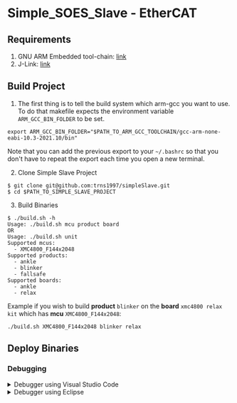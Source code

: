 # Simple_SOES_Slave - EtherCAT

## Requirements
1. GNU ARM Embedded tool-chain: [link](https://developer.arm.com/tools-and-software/open-source-software/developer-tools/gnu-toolchain/gnu-rm/downloads)
2. J-Link: [link](https://www.segger.com/downloads/jlink/#J-LinkSoftwareAndDocumentationPack)

## Build Project
1. The first thing is to tell the build system which arm-gcc you want to use. To do that makefile expects the environment variable `ARM_GCC_BIN_FOLDER` to be set.
```
export ARM_GCC_BIN_FOLDER="$PATH_TO_ARM_GCC_TOOLCHAIN/gcc-arm-none-eabi-10.3-2021.10/bin"
```
Note that you can add the previous export to your `~/.bashrc` so that you don't have to repeat the export each time you open a new terminal. 

2. Clone Simple Slave Project
```
$ git clone git@github.com:trns1997/simpleSlave.git
$ cd $PATH_TO_SIMPLE_SLAVE_PROJECT
```

3. Build Binaries
```
$ ./build.sh -h
Usage: ./build.sh mcu product board
OR
Usage: ./build.sh unit
Supported mcus:
  - XMC4800_F144x2048
Supported products:
  - ankle
  - blinker
  - fallsafe
Supported boards:
  - ankle
  - relax
```
Example if you wish to build **product** `blinker` on the **board** `xmc4800 relax kit` which has **mcu** `XMC4800_F144x2048`:
```
./build.sh XMC4800_F144x2048 blinker relax
```

## Deploy Binaries


### Debugging
<details close>
<summary>Debugger using Visual Studio Code</summary>
<br>
1. Download Visual Studio Code: [link](https://code.visualstudio.com/)

<br>
2. Visual Studio Code Plugins:

 + C/C++ for Visual Studio Code:[link](https://marketplace.visualstudio.com/items?itemName=ms-vscode.cpptools)
 + Cortex-Debug:[link](https://marketplace.visualstudio.com/items?itemName=marus25.cortex-debug)
 + C/C++ Intellisense: [link](https://marketplace.visualstudio.com/items?itemName=austin.code-gnu-global) optional
 
 <br>
3. Running the debugger

 + In Visual Studio Code, open this project : ``File`` -> ``Open folder``
 + Plug in the XMC board with USB connection.
 + Press F5 to run debugger
</details>

<details close>
<summary>Debugger using Eclipse</summary>
<br>
1. Install Eclipse Embedded CDT
https://projects.eclipse.org/projects/iot.embed-cdt

<br>
2. Install Jlink, GCC ARM, OpenOCD

<br>
3. Setup in the project options the MCU tools:
![image](https://user-images.githubusercontent.com/32091677/155189890-06e1cdce-28ce-4441-87dc-e178081a358d.png)

![image](https://user-images.githubusercontent.com/32091677/155189993-8970d03a-c1af-4a55-888b-75016ac61414.png)

![image](https://user-images.githubusercontent.com/32091677/155190050-8f32889d-f0cf-49af-93d0-6385fb0dd369.png)

<br>
4. Setup in the project options the build options:
![image](https://user-images.githubusercontent.com/32091677/155190323-6eb39fa0-5082-4808-8fc9-bac357f5d7be.png)

![image](https://user-images.githubusercontent.com/32091677/155190407-c26a882e-60c5-4bb2-acad-a88c31daa5a7.png)

<br>
5. Setup the debug configuration:
![image](https://user-images.githubusercontent.com/32091677/155190736-10b3bfe0-a981-49ec-9660-5dd344130051.png)

![image](https://user-images.githubusercontent.com/32091677/155190837-181957dd-401f-4bb9-9d04-e77b9a64a7ea.png)

![image](https://user-images.githubusercontent.com/32091677/155190922-31d1abca-399b-42bc-a744-02f223c308c6.png)
</details>
